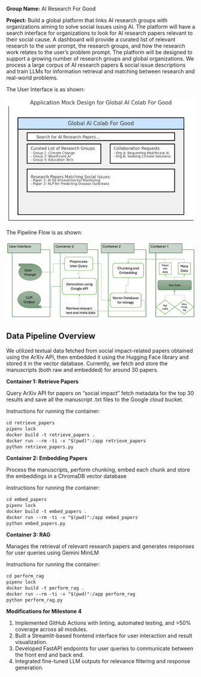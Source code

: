 **Group Name:** AI Research For Good

**Project:** Build a global platform that links AI research groups with organizations aiming to solve social issues using AI. The platform will have a search interface for organizations to look for AI research papers relevant to their social cause. A dashboard will provide a curated list of relevant research to the user prompt, the research groups, and how the research work relates to the user’s problem prompt. The platform will be designed to support a growing number of research groups and global organizations. We process a large corpus of AI research papers & social issue descriptions and train LLMs for information retrieval and matching between research and real-world problems.

The User Interface is as shown:

<img src="references/UI.jpeg"  width="800">


The Pipeline Flow is as shown:

<img src="references/Flowchart.jpeg"  width="800">

## Data Pipeline Overview

We utilized textual data fetched from social impact-related papers obtained using the ArXiv API, then embedded it using the Hugging Face library and stored it in the vector database. Currently, we fetch and store the manuscripts (both raw and embedded) for around 30 papers.

**Container 1: Retrieve Papers**

Query ArXiv API for papers on “social impact” fetch metadata for the top 30 results and save all the manuscript .txt files to the Google cloud bucket.

Instructions for running the container:
```
cd retrieve_papers
pipenv lock
docker build -t retrieve_papers .
docker run --rm -ti -v "$(pwd)":/app retrieve_papers
python retrieve_papers.py
```

**Container 2: Embedding Papers**

Process the manuscripts, perform chunking, embed each chunk and store the embeddings in a ChromaDB vector database

Instructions for running the container:
```
cd embed_papers
pipenv lock
docker build -t embed_papers .
docker run --rm -ti -v "$(pwd)":/app embed_papers
python embed_papers.py
```

**Container 3: RAG**

Manages the retrieval of relevant research papers and generates responses for user queries using Gemini MiniLM

Instructions for running the container:
```
cd perform_rag
pipenv lock
docker build -t perform_rag .
docker run --rm -ti -v "$(pwd)":/app perform_rag
python perform_rag.py
```

**Modifications for Milestone 4**
1. Implemented GitHub Actions with linting, automated testing, and >50% coverage across all modules.  
2. Built a Streamlit-based frontend interface for user interaction and result visualization.
3. Developed FastAPI endpoints for user queries to communicate between the front end and back end.
5. Integrated fine-tuned LLM outputs for relevance filtering and response generation.  
